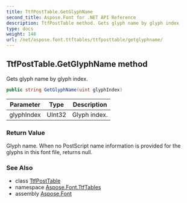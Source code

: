 ```yaml
---
title: TtfPostTable.GetGlyphName
second_title: Aspose.Font for .NET API Reference
description: TtfPostTable method. Gets glyph name by glyph index
type: docs
weight: 140
url: /net/aspose.font.ttftables/ttfposttable/getglyphname/
---
```

## TtfPostTable.GetGlyphName method

Gets glyph name by glyph index.

```csharp
public string GetGlyphName(uint glyphIndex)
```

| Parameter | Type | Description |
| --- | --- | --- |
| glyphIndex | UInt32 | Glyph index. |

### Return Value

Glyph name. When no PostScript name information is provided for the glyphs in this font file, returns null.

### See Also

* class [TtfPostTable](../)
* namespace [Aspose.Font.TtfTables](../../../aspose.font.ttftables/)
* assembly [Aspose.Font](../../../)


